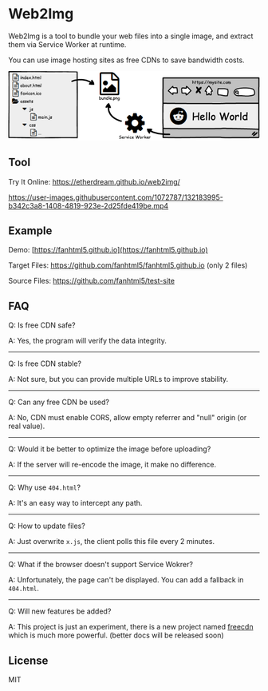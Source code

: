 # Web2Img

Web2Img is a tool to bundle your web files into a single image, and extract them via Service Worker at runtime.

You can use image hosting sites as free CDNs to save bandwidth costs.

![intro.png](assets/img/intro.png)

## Tool

Try It Online: https://etherdream.github.io/web2img/

https://user-images.githubusercontent.com/1072787/132183995-b342c3a8-1408-4819-923e-2d25fde419be.mp4


## Example

Demo: [https://fanhtml5.github.io](https://fanhtml5.github.io)

Target Files: https://github.com/fanhtml5/fanhtml5.github.io (only 2 files)

Source Files: https://github.com/fanhtml5/test-site

## FAQ

Q: Is free CDN safe?

A: Yes, the program will verify the data integrity.

----

Q: Is free CDN stable?

A: Not sure, but you can provide multiple URLs to improve stability.

----

Q: Can any free CDN be used?

A: No, CDN must enable CORS, allow empty referrer and "null" origin (or real value).

----

Q: Would it be better to optimize the image before uploading?

A: If the server will re-encode the image, it make no difference.

----

Q: Why use `404.html`?

A: It's an easy way to intercept any path.

----

Q: How to update files?

A: Just overwrite `x.js`, the client polls this file every 2 minutes.

----

Q: What if the browser doesn't support Service Wokrer?

A: Unfortunately, the page can't be displayed. You can add a fallback in `404.html`.

----

Q: Will new features be added?

A: This project is just an experiment, there is a new project named [freecdn](https://github.com/EtherDream/freecdn) which is much more powerful. (better docs will be released soon)


## License

MIT
